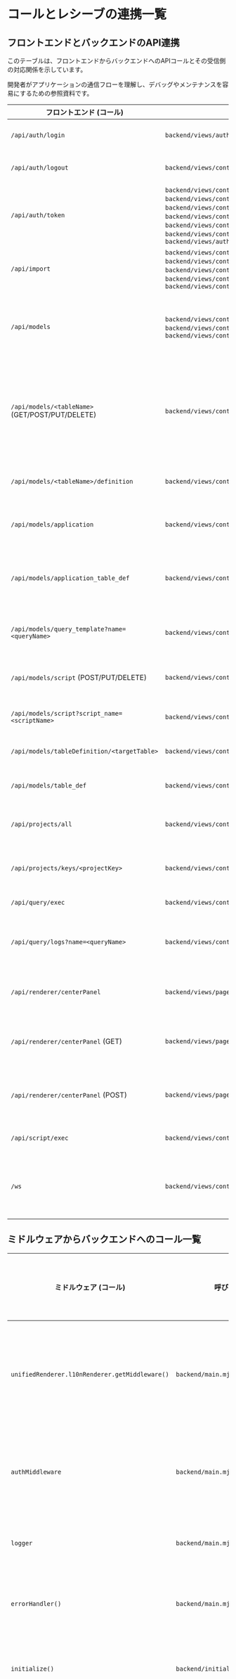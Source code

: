 # コールとレシーブの連携一覧

## フロントエンドとバックエンドのAPI連携

このテーブルは、フロントエンドからバックエンドへのAPIコールとその受信側の対応関係を示しています。

開発者がアプリケーションの通信フローを理解し、デバッグやメンテナンスを容易にするための参照資料です。

| フロントエンド (コール) | フロントエンドファイル | バックエンド (レシーブ) | バックエンドファイル | 説明 |
|-------------------------|------------------------|-------------------------|--------------------|------|
| `/api/auth/login` | `backend/views/auth/login.ejs` | `/api/auth/login` | `backend/controllers/rest/auth-controller.mjs` | ユーザーログイン認証API |
| `/api/auth/logout` | `backend/views/controls/topBar/topBar.ejs` | `/api/auth/logout` | `backend/controllers/rest/auth-controller.mjs` | ログアウト処理を行うAPI |
| `/api/auth/token` | `backend/views/controls/centerPanel/scriptPanel.ejs`, `backend/views/controls/centerPanel/queryPanel.ejs`, `backend/views/controls/centerPanel/tablePanel.ejs`, `backend/views/controls/centerPanel/applicationPanel.ejs`, `backend/views/controls/centerPanel/applicationListPanel.ejs`, `backend/views/controls/topBar/topBar.ejs`, `backend/views/auth/login.ejs` | `/api/auth/token` | `backend/controllers/rest/auth-controller.mjs` | アクセストークンを更新するAPI |
| `/api/import` | `backend/views/controls/centerPanel/tablePanel.ejs`, `backend/views/controls/centerPanel/applicationPanel.ejs`, `backend/views/controls/centerPanel/applicationListPanel.ejs`, `backend/views/controls/centerPanel/queryPanel.ejs`, `backend/views/controls/centerPanel/scriptPanel.ejs` | `/api/import` | `backend/controllers/file/import-csv.mjs` | CSVデータをインポートするAPI |
| `/api/models` | `backend/views/controls/centerPanel/tableListPanel.ejs`, `backend/views/controls/centerPanel/tablePanel.ejs`, `backend/views/controls/genericTable/recordEditPane.ejs` | `/api/models` | `backend/controllers/rest/resolver.mjs` | モデルに関連するGET, POST, PUT, DELETEのリゾルバAPI |
| `/api/models/<tableName>` (GET/POST/PUT/DELETE) | `backend/views/controls/centerPanel/tablePanel.ejs` | `/api/models/<tableName>` (CRUD) | `backend/controllers/rest/resolver.mjs` | 任意テーブルのCRUD操作API。GET:取得、POST:新規作成、PUT:更新、DELETE:削除 |
| `/api/models/<tableName>/definition` | `backend/views/controls/centerPanel/tablePanel.ejs` | `/api/models/<tableName>/definition` | `backend/controllers/rest/model-controller.mjs` | テーブル定義情報のみを取得するAPI |
| `/api/models/application` | `backend/views/controls/centerPanel/applicationListPanel.ejs` | `/api/models/application` | `backend/controllers/rest/resolver.mjs` | アプリケーション一覧を取得するAPI |
| `/api/models/application_table_def` | `backend/views/controls/centerPanel/applicationPanel.ejs` | `/api/models/application_table_def` | `backend/controllers/rest/resolver.mjs` | アプリケーションに紐づくテーブル定義一覧を取得するAPI |
| `/api/models/query_template?name=<queryName>` | `backend/views/controls/centerPanel/queryPanel.ejs` | `/api/models/query_template` | `backend/controllers/rest/resolver.mjs` | クエリテンプレート情報を取得するAPI |
| `/api/models/script` (POST/PUT/DELETE) | `backend/views/controls/centerPanel/scriptPanel.ejs` | `/api/models/script` (CRUD) | `backend/controllers/rest/resolver.mjs` | スクリプトの新規作成・更新・削除API |
| `/api/models/script?script_name=<scriptName>` | `backend/views/controls/centerPanel/scriptPanel.ejs` | `/api/models/script?script_name=<scriptName>` | `backend/controllers/rest/resolver.mjs` | スクリプト情報を取得するAPI |
| `/api/models/tableDefinition/<targetTable>` | `backend/views/controls/genericTable/recordEditPane.ejs` | `/api/models/tableDefinition/<targetTable>` | `backend/controllers/rest/resolver.mjs` | テーブル定義を取得するAPI |
| `/api/models/table_def` | `backend/views/controls/centerPanel/tableListPanel.ejs` | `/api/models/table_def` | `backend/controllers/rest/resolver.mjs` | テーブル一覧情報を取得するAPI |
| `/api/projects/all` | `backend/views/controls/projects/projectSidePane.ejs` | `/api/projects/all` | `backend/controllers/app/userApplication.mjs` | プロジェクトリストを取得するAPI |
| `/api/projects/keys/<projectKey>` | `backend/views/controls/projects/projectPane.ejs` | `/api/projects/keys/<projectKey>` | `backend/controllers/app/userApplication.mjs` | 特定のプロジェクト情報を取得するAPI |
| `/api/query/exec` | `backend/views/controls/centerPanel/queryPanel.ejs` | `/api/query/exec` | `backend/controllers/rest/query-controller.mjs` | クエリを実行するAPI |
| `/api/query/logs?name=<queryName>` | `backend/views/controls/centerPanel/queryPanel.ejs` | `/api/query/logs` | `backend/controllers/rest/query-controller.mjs` | クエリ実行ログを取得するAPI（※実装状況に応じて） |
| `/api/renderer/centerPanel` | `backend/views/page/page.ejs` | `/api/renderer/centerPanel` | `backend/main.mjs` | センターパネルのレンダリングを行うAPI |
| `/api/renderer/centerPanel` (GET) | `backend/views/page/page.ejs` | `/api/renderer/centerPanel` (GET) | `backend/main.mjs` | センターパネルのレンダリングを行うGET API |
| `/api/renderer/centerPanel` (POST) | `backend/views/page/page.ejs` | `/api/renderer/centerPanel` (POST) | `backend/main.mjs` | センターパネルのレンダリングを行うPOST API |
| `/api/script/exec` | `backend/views/controls/centerPanel/scriptPanel.ejs` | `/api/script/exec` | `backend/controllers/script/script-executer.mjs` | スクリプトを実行するAPI |
| `/ws` | `backend/views/controls/websocket/websocket.ejs` | `/ws` | `backend/controllers/websocket/websocket.mjs` | WebSocketによるリアルタイム通信を行うエンドポイント |

## ミドルウェアからバックエンドへのコール一覧

| ミドルウェア (コール) | 呼び出し箇所 | バックエンド (レシーブ) | バックエンドファイル | 説明 |
|----------------------|----------------|-------------------------|--------------------|------|
| `unifiedRenderer.l10nRenderer.getMiddleware()` | `backend/main.mjs` | 多言語対応ミドルウェア | `backend/views/renderer/l10n-renderer.mjs` | 多言語対応のためのリクエストローカライズ |
| `authMiddleware` | `backend/main.mjs` | 認証ミドルウェア | `backend/main.mjs` | アクセストークン等の認証チェック |
| `logger` | `backend/main.mjs` | リクエストロギング | `backend/controllers/logger.mjs` | リクエストのログ出力 |
| `errorHandler()` | `backend/main.mjs` | エラーハンドリング | `backend/error-handler.mjs` | グローバルエラーハンドラ |
| `initialize()` | `backend/initialize.mjs` | 初期データ投入 | `backend/initialize.mjs` | DB初期化・データ投入 |
| `restoreData()` | `backend/application-boot.mjs` | データリストア | `backend/application-boot.mjs` | バックアップデータのリストア |
| `scheduler` | `backend/controllers/scheduler.mjs` | バッチ・定期実行 | `backend/controllers/scheduler.mjs` | 定期バッチ・ジョブスケジューラ |
